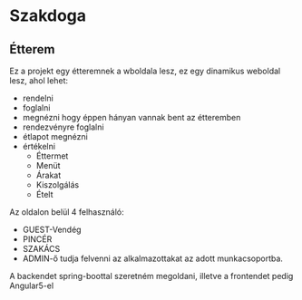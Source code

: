 # Szakdoga
<h2>Étterem</h2>

<p>Ez a projekt egy étteremnek a wboldala lesz, ez egy dinamikus weboldal lesz, ahol lehet:
  <ul>
    <li>rendelni</li>
    <li>foglalni</li>
    <li>megnézni hogy éppen hányan vannak bent az étteremben</li>
    <li>rendezvényre foglalni</li>
    <li>étlapot megnézni</li>
    <li>értékelni
      <ul>
        <li>Éttermet</li>
        <li>Menüt</li>
        <li>Árakat</li>
        <li>Kiszolgálás</li>
        <li>Ételt</li>
      </ul>
    </li>
  </ul>
</p>
<p> Az oldalon belül 4 felhasználó: 
  <ul>
    <li>GUEST-Vendég</li>
    <li>PINCÉR</li>
    <li>SZAKÁCS</li>
    <li>ADMIN-ő tudja felvenni az alkalmazottakat az adott munkacsoportba.</li>
  </ul>
</p>

<p>A backendet spring-boottal szeretném megoldani, illetve a frontendet pedig Angular5-el</p>
